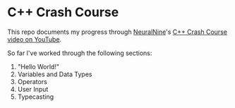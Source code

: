 # C++ Crash Course

This repo documents my progress through [NeuralNine](https://www.neuralnine.com/)'s [C++ Crash Course video on YouTube](https://youtu.be/P2jVybFyh3A).

So far I've worked through the following sections:
1. "Hello World!"
2. Variables and Data Types
3. Operators
4. User Input
5. Typecasting